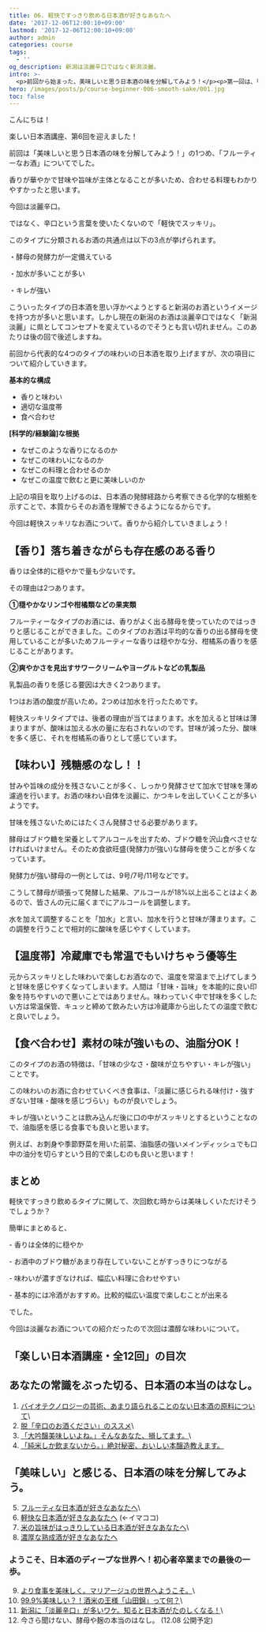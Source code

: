 ```yaml
---
title: 06. 軽快ですっきり飲める日本酒が好きなあなたへ
date: '2017-12-06T12:00:10+09:00'
lastmod: '2017-12-06T12:00:10+09:00'
author: admin
categories: course
tags:
  - ''
og_description: 新潟は淡麗辛口ではなく新潟淡麗。
intro: >-
  <p>前回から始まった、美味しいと思う日本酒の味を分解してみよう！</p><p>第一回は、「フルーティー」なお酒についてでした。</p><p>今回は「軽快スッキリタイプ」の日本酒に迫ってみましょう！</p>
hero: /images/posts/p/course-beginner-006-smooth-sake/001.jpg
toc: false
---
```

こんにちは！

楽しい日本酒講座、第6回を迎えました！

前回は「美味しいと思う日本酒の味を分解してみよう！」の1つめ、「フルーティーなお酒」についてでした。

香りが華やかで甘味や旨味が主体となることが多いため、合わせる料理もわかりやすかったと思います。



今回は淡麗辛口。



ではなく、辛口という言葉を使いたくないので「軽快でスッキリ」。

このタイプに分類されるお酒の共通点は以下の3点が挙げられます。

・酵母の発酵力が一定備えている

・加水が多いことが多い

・キレが強い



こういったタイプの日本酒を思い浮かべようとすると新潟のお酒というイメージを持つ方が多いと思います。しかし現在の新潟のお酒は淡麗辛口ではなく「新潟淡麗」に県としてコンセプトを変えているのでそうとも言い切れません。このあたりは後の回で後述しますね。





前回から代表的な4つのタイプの味わいの日本酒を取り上げますが、次の項目について紹介していきます。

**基本的な構成**

* 香りと味わい
* 適切な温度帯
* 食べ合わせ



**\[科学的/経験論]な根拠**

* なぜこのような香りになるのか
* なぜこの味わいになるのか
* なぜこの料理と合わせるのか
* なぜこの温度で飲むと更に美味しいのか



上記の項目を取り上げるのは、日本酒の発酵経路から考察できる化学的な根拠を示すことで、本質からそのお酒を理解できるようになるからです。

今回は軽快スッキリなお酒について。香りから紹介していきましょう！

## 【香り】落ち着きながらも存在感のある香り

香りは全体的に穏やかで量も少ないです。

その理由は2つあります。



**①穏やかなリンゴや柑橘類などの果実類**

フルーティーなタイプのお酒には、香りがよく出る酵母を使っていたのではっきりと感じることができました。このタイプのお酒は平均的な香りの出る酵母を使用していることが多いためフルーティーな香りは穏やかな分、柑橘系の香りを感じることがあります。



**②爽やかさを見出すサワークリームやヨーグルトなどの乳製品**

乳製品の香りを感じる要因は大きく2つあります。

1つはお酒の酸度が高いため。2つめは加水を行ったためです。

軽快スッキリタイプでは、後者の理由が当てはまります。水を加えると甘味は薄まりますが、酸味は加える水の量に左右されないのです。甘味が減った分、酸味を多く感じ、それを柑橘系の香りとして感じています。



## 【味わい】残糖感のなし！！

甘みや旨味の成分を残さないことが多く、しっかり発酵させて加水で甘味を薄め濾過を行います。お酒の味わい自体を淡麗に、かつキレを出していくことが多いようです。



甘味を残さないためにはたくさん発酵させる必要があります。

酵母はブドウ糖を栄養としてアルコールを出すため、ブドウ糖を沢山食べさせなければいけません。そのため食欲旺盛(発酵力が強い)な酵母を使うことが多くなっています。

発酵力が強い酵母の一例としては、9号/7号/11号などです。



こうして酵母が頑張って発酵した結果、アルコールが18%以上出ることはよくあるので、皆さんの元に届くまでにアルコールを調整します。

水を加えて調整することを「加水」と言い、加水を行うと甘味が薄まります。この調整を行うことで相対的に酸味を感じやすくしています。

## 【温度帯】冷蔵庫でも常温でもいけちゃう優等生

元からスッキリとした味わいで楽しむお酒なので、温度を常温まで上げてしまうと甘味を感じやすくなってしまいます。人間は「甘味・旨味」を本能的に良い印象を持ちやすいので悪いことではありません。味わっていく中で甘味を多くしたい方は常温保管、キュッと締めて飲みたい方は冷蔵庫から出したての温度で飲むと良いでしょう。

## 【食べ合わせ】素材の味が強いもの、油脂分OK！

このタイプのお酒の特徴は、「甘味の少なさ・酸味が立ちやすい・キレが強い」ことです。

この味わいのお酒に合わせていくべき食事は、「淡麗に感じられる味付け・強すぎない甘味・酸味を感じづらい」ものが良いでしょう。

キレが強いということは飲み込んだ後に口の中がスッキリとするということなので、油脂感を感じる食事でも良いと思います。



例えば、お刺身や季節野菜を用いた前菜、油脂感の強いメインディッシュでも口中の油分を切らすという目的で楽しむのも良いと思います！

## 

## まとめ

軽快ですっきり飲めるタイプに関して、次回飲む時からは美味しくいただけそうでしょうか？



簡単にまとめると、

\- 香りは全体的に穏やか

\- お酒中のブドウ糖があまり存在していないことがすっきりにつながる

\- 味わいが濃すぎなければ、幅広い料理に合わせやすい

\- 基本的には冷酒がおすすめ。比較的幅広い温度で楽しむことが出来る



でした。

今回は淡麗なお酒についての紹介だったので次回は濃醇な味わいについて。

## 「楽しい日本酒講座・全12回」の目次

## あなたの常識をぶった切る、日本酒の本当のはなし。

1. [バイオテクノロジーの芸術、あまり語られることのない日本酒の原料について](/p/course-beginner-001-do-you-know-what-its-made-of)\
2. [脱「辛口のお酒ください」のススメ](/p/course-beginner-002-stop-asking-dry-type-of-sake)\
3. [「大吟醸美味しいよね。」そんなあなた、損してます。](/p/course-003-the-myth-of-the-highest-grade-sake)\
4. [「純米しか飲まないから。」絶対秘密、おいしい本醸造教えます。](/p/course-004-a-letter-for-junmai-lovers/)  

## 「美味しい」と感じる、日本酒の味を分解してみよう。

5. [フルーティな日本酒が好きなあなたへ](/p/course-005-fruity-sake/)\
6. [軽快な日本酒が好きなあなたへ](/p/course-006-smooth-sake/)  (←イマココ) 
7. [米の旨味がはっきりしている日本酒が好きなあなたへ](/p/course-007-umami-sake/)\
8. [濃厚な熟成酒が好きなあなたへ](/p/course-008-aged-sake/)  

### ようこそ、日本酒のディープな世界へ！初心者卒業までの最後の一歩。

9. [より食事を美味しく。マリアージュの世界へようこそ。](/p/course-009-sake-marriage/)\
10. [99.9%美味しい？！酒米の王様「山田錦」って何？](/p/course-010-yamadanishiki/)\
11. [新潟に「淡麗辛口」が多いワケ。知ると日本酒がたのしくなる！](/p/course-011-nigata-dry-sake/)\
12. 今さら聞けない、酵母や麹の本当のはなし。  (12.08 公開予定)
